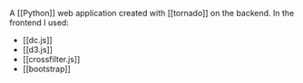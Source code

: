 A [[Python]] web application created with [[tornado]] on the backend. In the frontend I used:
* [[dc.js]]
* [[d3.js]]
* [[crossfilter.js]]
* [[bootstrap]]